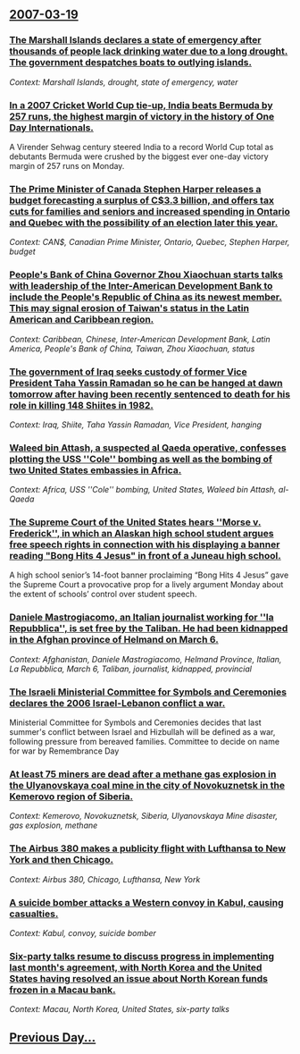 ## [2007-03-19](/news/2007/03/19/index.md)

### [ The Marshall Islands declares a state of emergency after thousands of people lack drinking water due to a long drought. The government despatches boats to outlying islands. ](/news/2007/03/19/the-marshall-islands-declares-a-state-of-emergency-after-thousands-of-people-lack-drinking-water-due-to-a-long-drought-the-government-desp.md)
_Context: Marshall Islands, drought, state of emergency, water_

### [ In a 2007 Cricket World Cup tie-up, India beats Bermuda by 257 runs, the highest margin of victory in the history of One Day Internationals. ](/news/2007/03/19/in-a-2007-cricket-world-cup-tie-up-india-beats-bermuda-by-257-runs-the-highest-margin-of-victory-in-the-history-of-one-day-internationals.md)
A Virender Sehwag century steered India to a record World Cup total as debutants Bermuda were crushed by the biggest ever one-day victory margin of 257 runs on Monday.

### [ The Prime Minister of Canada Stephen Harper releases a budget forecasting a surplus of C$3.3 billion, and offers tax cuts for families and seniors and increased spending in Ontario and Quebec with the possibility of an election later this year. ](/news/2007/03/19/the-prime-minister-of-canada-stephen-harper-releases-a-budget-forecasting-a-surplus-of-c-3-3-billion-and-offers-tax-cuts-for-families-and.md)
_Context: CAN$, Canadian Prime Minister, Ontario, Quebec, Stephen Harper, budget_

### [ People's Bank of China Governor Zhou Xiaochuan starts talks with leadership of the Inter-American Development Bank to include the People's Republic of China as its newest member. This may signal erosion of Taiwan's status in the Latin American and Caribbean region. ](/news/2007/03/19/people-s-bank-of-china-governor-zhou-xiaochuan-starts-talks-with-leadership-of-the-inter-american-development-bank-to-include-the-people-s.md)
_Context: Caribbean, Chinese, Inter-American Development Bank, Latin America, People's Bank of China, Taiwan, Zhou Xiaochuan, status_

### [ The government of Iraq seeks custody of former Vice President Taha Yassin Ramadan so he can be hanged at dawn tomorrow after having been recently sentenced to death for his role in killing 148 Shiites in 1982. ](/news/2007/03/19/the-government-of-iraq-seeks-custody-of-former-vice-president-taha-yassin-ramadan-so-he-can-be-hanged-at-dawn-tomorrow-after-having-been-re.md)
_Context: Iraq, Shiite, Taha Yassin Ramadan, Vice President, hanging_

### [ Waleed bin Attash, a suspected al Qaeda operative, confesses plotting the USS ''Cole'' bombing as well as the bombing of two United States embassies in Africa. ](/news/2007/03/19/waleed-bin-attash-a-suspected-al-qaeda-operative-confesses-plotting-the-uss-cole-bombing-as-well-as-the-bombing-of-two-united-states.md)
_Context: Africa, USS ''Cole'' bombing, United States, Waleed bin Attash, al-Qaeda_

### [ The  Supreme Court of the United States hears ''Morse v. Frederick'', in which an Alaskan high school student argues free speech rights in connection with his displaying a banner reading "Bong Hits 4 Jesus" in front of a Juneau high school. ](/news/2007/03/19/the-supreme-court-of-the-united-states-hears-morse-v-frederick-in-which-an-alaskan-high-school-student-argues-free-speech-rights-in.md)
A high school senior&#8217;s 14-foot banner proclaiming &#8220;Bong Hits 4 Jesus&#8221; gave the Supreme Court a provocative prop for a lively argument Monday about the extent of schools&#8217; control over student speech.

### [ Daniele Mastrogiacomo, an Italian journalist working for ''la Repubblica'', is set free by the Taliban. He had been kidnapped in the Afghan province of Helmand on March 6. ](/news/2007/03/19/daniele-mastrogiacomo-an-italian-journalist-working-for-la-repubblica-is-set-free-by-the-taliban-he-had-been-kidnapped-in-the-afghan.md)
_Context: Afghanistan, Daniele Mastrogiacomo, Helmand Province, Italian, La Repubblica, March 6, Taliban, journalist, kidnapped, provincial_

### [ The Israeli Ministerial Committee for Symbols and Ceremonies declares the 2006 Israel-Lebanon conflict a war. ](/news/2007/03/19/the-israeli-ministerial-committee-for-symbols-and-ceremonies-declares-the-2006-israel-lebanon-conflict-a-war.md)
Ministerial Committee for Symbols and Ceremonies decides that last summer&#39;s conflict between Israel and Hizbullah will be defined as a war, following pressure from bereaved families. Committee to decide on name for war by Remembrance Day 

### [ At least 75 miners are dead after a methane gas explosion in the Ulyanovskaya coal mine in the city of Novokuznetsk in the Kemerovo region of Siberia. ](/news/2007/03/19/at-least-75-miners-are-dead-after-a-methane-gas-explosion-in-the-ulyanovskaya-coal-mine-in-the-city-of-novokuznetsk-in-the-kemerovo-region.md)
_Context: Kemerovo, Novokuznetsk, Siberia, Ulyanovskaya Mine disaster, gas explosion, methane_

### [ The Airbus 380 makes a publicity flight with Lufthansa to New York and then Chicago. ](/news/2007/03/19/the-airbus-380-makes-a-publicity-flight-with-lufthansa-to-new-york-and-then-chicago.md)
_Context: Airbus 380, Chicago, Lufthansa, New York_

### [ A suicide bomber attacks a Western convoy in Kabul, causing casualties. ](/news/2007/03/19/a-suicide-bomber-attacks-a-western-convoy-in-kabul-causing-casualties.md)
_Context: Kabul, convoy, suicide bomber_

### [ Six-party talks resume to discuss progress in implementing last month's agreement, with North Korea and the United States having resolved an issue about North Korean funds frozen in a Macau bank. ](/news/2007/03/19/six-party-talks-resume-to-discuss-progress-in-implementing-last-month-s-agreement-with-north-korea-and-the-united-states-having-resolved-a.md)
_Context: Macau, North Korea, United States, six-party talks_

## [Previous Day...](/news/2007/03/18/index.md)

